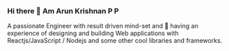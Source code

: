 ### Hi there 👋 Am Arun Krishnan P P
A passionate Engineer with result driven mind-set and 🚀 having an experience of designing and building Web applications with Reactjs/JavaScript / Nodejs and some other cool libraries and frameworks.
<!--
**arunkrishnanppp/arunkrishnanppp** is a ✨ _special_ ✨ repository because its `README.md` (this file) appears on your GitHub profile.

Here are some ideas to get you started:

- 🔭 I’m currently working on React Js/Javascript/Node js/ Devops
- 🌱 I’m currently learning ...React Js/Javascript/Node js/HTML/CSS
- 👯 I’m looking to collaborate on ...
- 🤔 I’m looking for help with ...
- 💬 Ask me about ...
- 📫 How to reach me: ... Email : arunkrishnanppp@gmail.com
- 😄 Pronouns: ...
- ⚡ Fun fact: ...
-->
